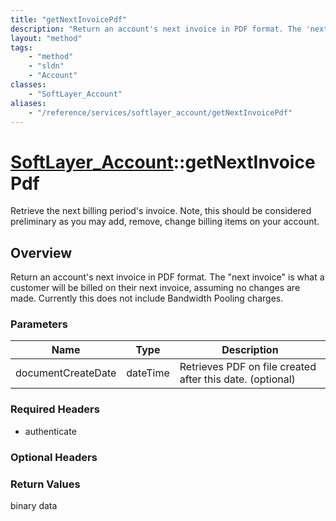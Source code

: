 ```yaml
---
title: "getNextInvoicePdf"
description: "Return an account's next invoice in PDF format. The 'next invoice' is what a customer will be billed on their next invoi... "
layout: "method"
tags:
    - "method"
    - "sldn"
    - "Account"
classes:
    - "SoftLayer_Account"
aliases:
    - "/reference/services/softlayer_account/getNextInvoicePdf"
---
```

# [SoftLayer_Account](/reference/services/SoftLayer_Account)::getNextInvoicePdf

Retrieve the next billing period's invoice. Note, this should be considered preliminary as you may add, remove, change billing items on your account.


## Overview 
Return an account's next invoice in PDF format. The "next invoice" is what a customer will be billed on their next invoice, assuming no changes are made. Currently this does not include Bandwidth Pooling charges.

### Parameters 
|Name | Type | Description |
| --- | --- | --- |
|documentCreateDate| dateTime| Retrieves PDF on file created after this date. (optional)|


### Required Headers
* authenticate

### Optional Headers

### Return Values
binary data

